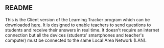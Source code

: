 ## README
This is the Client version of the Learning Tracker program which can be downloaded [here](https://github.com/maximerchrd/sciquiz_server). It is designed to enable teachers to send questions to students and receive their answers in real time. It doesn't require an internet connection but all the devices (students' smartphones and teacher's computer) must be connected to the same Local Area Network (LAN).